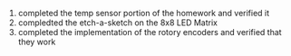 1. completed the temp sensor portion of the homework and verified it 
2. compledted the etch-a-sketch on the 8x8 LED Matrix
3. completed the implementation of the rotory encoders and verified that they work